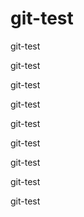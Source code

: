 # git-test

git-test

git-test

git-test

git-test

git-test

git-test

git-test

git-test

git-test